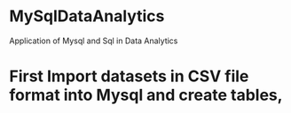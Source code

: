 # MySqlDataAnalytics
Application of Mysql and Sql in Data Analytics


# First Import datasets in CSV file format into Mysql and create tables,
